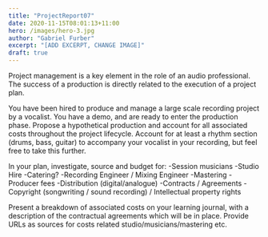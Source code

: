 ```yaml
---
title: "ProjectReport07"
date: 2020-11-15T08:01:13+11:00
hero: /images/hero-3.jpg
author: "Gabriel Furber"
excerpt: "[ADD EXCERPT, CHANGE IMAGE]"
draft: true
---
```


Project management is a key element in the role of an audio professional. The success of a production is directly related to the execution of a project plan.

You have been hired to produce and manage a large scale recording project by a vocalist. You have a demo, and are ready to enter the production phase. Propose a hypothetical production and account for all associated costs throughout the project lifecycle. Account for at least a rhythm section (drums, bass, guitar) to accompany your vocalist in your recording, but feel free to take this further.

In your plan, investigate, source and budget for:
-Session musicians
-Studio Hire
-Catering?
-Recording Engineer / Mixing Engineer
-Mastering
-Producer fees
-Distribution (digital/analogue)
-Contracts / Agreements
-Copyright (songwriting / sound recording) / Intellectual property rights

Present a breakdown of associated costs on your learning journal, with a description of the contractual agreements which will be in place. Provide URLs as sources for costs related studio/musicians/mastering etc. 